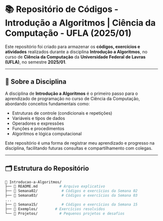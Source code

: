# 📚 Repositório de Códigos - Introdução a Algoritmos | Ciência da Computação - UFLA (2025/01)

Este repositório foi criado para armazenar os **códigos, exercícios e atividades** realizados durante a disciplina **Introdução a Algoritmos**, no curso de **Ciência da Computação** da **Universidade Federal de Lavras (UFLA)**, no semestre **2025/01**.

---

## 🏫 Sobre a Disciplina

A disciplina de **Introdução a Algoritmos** é o primeiro passo para o aprendizado de programação no curso de Ciência da Computação, abordando conceitos fundamentais como:

- Estruturas de controle (condicionais e repetições)
- Variáveis e tipos de dados
- Operadores e expressões
- Funções e procedimentos
- Algoritmos e lógica computacional

Este repositório é uma forma de registrar meu aprendizado e progresso na disciplina, facilitando futuras consultas e compartilhamento com colegas.

---

## 🗂️ Estrutura do Repositório

```bash
📂 Introducao-a-Algoritmos/
├── 📄 README.md          # Arquivo explicativo
├── 📂 Semana02/           # Códigos e exercícios da Semana 02
├── 📂 Semana03/           # Códigos e exercícios da Semana 03
...
├── 📂 Semana15/           # Códigos e exercícios da Semana 15
├── 📂 Exemplos/        # Exercícios resolvidos
└── 📂 Projetos/          # Pequenos projetos e desafios
